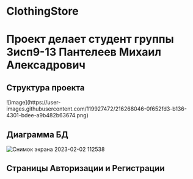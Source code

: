 # ClothingStore
<h1>Проект делает студент группы 3исп9-13 Пантелеев Михаил Алексадрович</h1>
<h2>Структура проекта</h2>
![image](https://user-images.githubusercontent.com/119927472/216268046-0f652fd3-b136-4301-bdee-a9b482b63674.png)

<h2>Диаграмма БД</h2>

![Снимок экрана 2023-02-02 112538](https://user-images.githubusercontent.com/119927472/216271499-bc4629d8-861a-40ae-9844-bcd4a0afc561.png)

<h2>Страницы Авторизации и Регистрации</h2>
